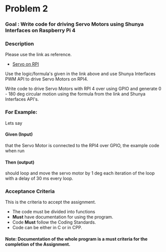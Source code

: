 # Problem 2

### Goal : Write code for driving Servo Motors using Shunya Interfaces on Raspberry Pi 4

### Description

Please use the link as reference. 

- [Servo on RPI](https://rpi.science.uoit.ca/lab/servo/)

Use the logic/formula's given in the link above and use Shunya Interfaces PWM API
to drive Servo Motors on RPI4. 

Write code to drive Servo Motors with RPI 4 over using GPIO and generate 0 - 180 deg
circular motion using the formula from the link and Shunya Interfaces API's.


### For Example: 

Lets say 
#### Given (Input)
that the  Servo Motor is connected to the RPI4 over GPIO, the example code when run
#### Then (output)
should loop and move the servo motor by 1 deg each iteration of the loop with 
a delay of 30 ms every loop.


### Acceptance Criteria 
This is the criteria to accept the assignment.
- The code must be divided into functions 
- **Must** have documentation for using the program.
- Code **Must** follow the Coding Standards.
- Code can be either in C or in CPP.

#### Note: Documentation of the whole program is a must criteria for the completion of the Assignment.